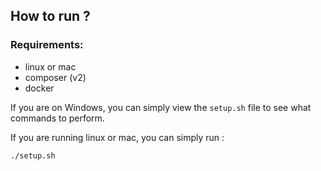 ## How to run ? 

### Requirements:
- linux or mac
- composer (v2)
- docker

If you are on Windows, you can simply view the `setup.sh` file to see what commands to perform.

If you are running linux or mac, you can simply run :
```shell
./setup.sh
```
